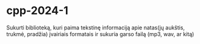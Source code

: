 # cpp-2024-1
Sukurti biblioteką, kuri paima tekstinę informaciją apie natas(jų aukštis, trukmė, pradžia) įvairiais formatais ir sukuria garso failą (mp3, wav, ar kitą)

